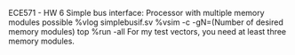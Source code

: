 ECE571 - HW 6 Simple bus interface: Processor with multiple memory modules possible 
%vlog simplebusif.sv 
%vsim -c -gN=(Number of desired memory modules) top 
%run -all
For my test vectors, you need at least three memory modules.
